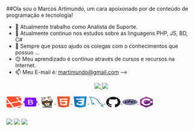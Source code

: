 ##Ola sou o Marcos Artimundo, um cara apoixonado por de conteúdo de programação e tecnologia!



- 🔭 Atualmente trabalho como Analista de Suporte.
- 🌱  Atualmente continuo nos estudos sobre as linguagens PHP, JS, BD, C#
- 👯 Sempre que posso ajudo os colegas com o conhecimentos que possuo ...
- 😊 Meu aprendizado é continuo através de cursos e recursos na Internet.
- 📫 Meu E-mail é: martimundo@gmail.com
-->
<div align="center">
  <a href="https://github.com/martimundo">
  <img height="180em" src="https://github-readme-stats.vercel.app/api?username=martimundo&show_icons=true&theme=nightowl&include_all_commits=true&count_private=true"/>
  <img height="180em" src="https://github-readme-stats.vercel.app/api/top-langs/?username=martimundo&layout=compact&langs_count=7&theme=nightowl"/>
</div>
<div style="display: inline_block"><br>
  <img align="center" alt="MRA-Js" height="30" width="40" src="https://raw.githubusercontent.com/devicons/devicon/master/icons//laravel/laravel-plain.svg">
  <img align="center" alt="MRA-Ts" height="30" width="40" src="https://raw.githubusercontent.com/devicons/devicon/master/icons/bootstrap/bootstrap-original.svg">
  <img align="center" alt="MRA-React" height="30" width="40" src="https://raw.githubusercontent.com/devicons/devicon/master/icons/composer/composer-original.svg">
  <img align="center" alt="MRA-HTML" height="30" width="40" src="https://raw.githubusercontent.com/devicons/devicon/master/icons/html5/html5-original.svg">
  <img align="center" alt="MRA-CSS" height="30" width="40" src="https://raw.githubusercontent.com/devicons/devicon/master/icons/css3/css3-original.svg">
  <img align="center" alt="MRA-PHP" height="30" width="40" src="https://raw.githubusercontent.com/devicons/devicon/master/icons/mysql/mysql-original.svg">
  <img align="center" alt="MRA-Csharp" height="30" width="40" src="https://raw.githubusercontent.com/devicons/devicon/master/icons/github/github-original.svg">
  <img align="center" alt="MRA-Csharp" height="30" width="40" src="https://raw.githubusercontent.com/devicons/devicon/master/icons/php/php-original.svg">
  <img align="center" alt="MRA-Csharp" height="30" width="40" src="https://raw.githubusercontent.com/devicons/devicon/master/icons/csharp/csharp-original.svg">
  
</div>
  
  ##
 
<div> 
    <a href="https://instagram.com/martimundo" target="_blank"><img src="https://img.shields.io/badge/-Instagram-%23E4405F?style=for-the-badge&logo=instagram&logoColor=white" target="_blank"></a>
 	 <!--<a href="https://discord.gg/wagxzStdcR" target="_blank"><img src="https://img.shields.io/badge/Discord-7289DA?style=for-the-badge&logo=discord&logoColor=white" target="_blank"></a> -->
  <a href = "mailto:martimundo@gmail.com"><img src="https://img.shields.io/badge/-Gmail-%23333?style=for-the-badge&logo=gmail&logoColor=white" target="_blank"></a>
  <a href="https://www.linkedin.com/in/martimundo" target="_blank"><img src="https://img.shields.io/badge/-LinkedIn-%230077B5?style=for-the-badge&logo=linkedin&logoColor=white" target="_blank"></a> 
 
 
</div>
